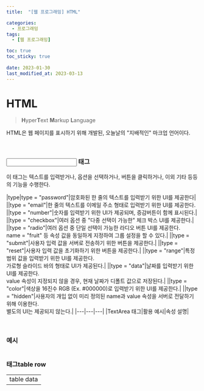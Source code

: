 ```yaml
---
title:  "[웹 프로그래밍] HTML"

categories:
  - 프로그래밍
tags:
  - [웹 프로그래밍]

toc: true
toc_sticky: true
 
date: 2023-01-30
last_modified_at: 2023-03-13
---
```


# HTML

> <b>H</b>yper<b>T</b>ext <b>M</b>arkup <b>L</b>anguage

HTML은 웹 페이지를 표시하기 위해 개발된, 오늘날의 "지배적인" 마크업 언어이다.  

<br/>

### <input> 태그

이 태그는 텍스트를 입력받거나, 옵션을 선택하거나, 버튼을 클릭하거나, 이외 기타 등등의 기능을 수행한다.  

|type|type = "password"|암호화된 한 줄의 텍스트를 입력받기 위한 UI를 제공한다|
||type = "email"|한 줄의 텍스트를 이메일 주소 형태로 입력받기 위한 UI를 제공한다.
||type = "number"|숫자를 입력받기 위한 UI가 제공되며, 증감버튼이 함께 표시된다.|
||type = "checkbox"|여러 옵션 중 "다중 선택이 가능한" 체크 박스 UI를 제공한다.|
||type = "radio"|여러 옵션 중 단일 선택이 가능한 라디오 버튼 UI를 제공한다.<br/>name = "fruit" 등 속성 값을 동일하게 지정하여 그룹 설정을 할 수 있다.|
||type = "submit"|사용자 입력 값을 서버로 전송하기 위한 버튼을 제공한다.|
||type = "reset"|사용자 입력 값을 초기화하기 위한 버튼을 제공한다.|
||type = "range"|특정 범위 값을 입력받기 위한 UI를 제공한다.<br/>가로형 슬라이드 바의 형태로 UI가 제공된다.|
||type = "data"|날짜를 입력받기 위한 UI를 제공한다.<br/>value 속성이 지정되지 않을 경우, 현재 날짜가 디폴트 값으로 저장된다.|
||type = "color"|색상을 16진수 RGB (Ex. #000000)로 입력받기 위한 UI를 제공한다.|
||type = "hidden"|사용자의 개입 없이 미리 정의된 name과 value 속성을 서버로 전달하기 위해 이용한다.<br/>별도의 UI는 제공되지 않는다.|
|---|---|---|
|TextArea 태그|활용 예시|속성 설명|


<br/>

### 예시

```html

```

### <table> 태그

<tr>table row</tr>
<td>table data</td>